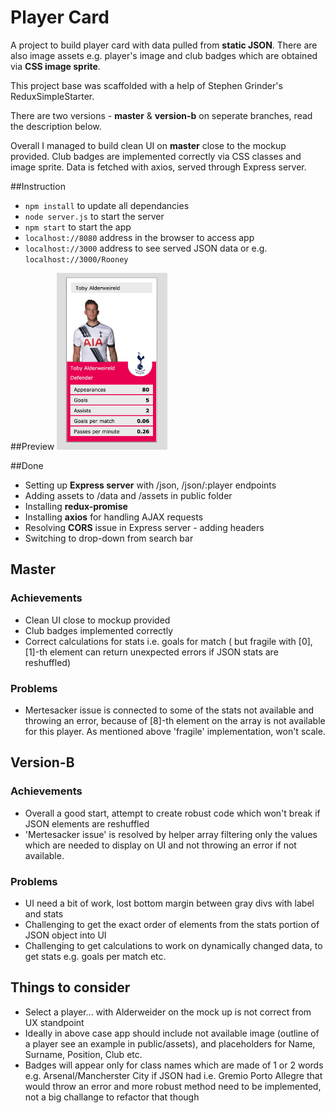 # Player Card

A project to build player card with data pulled from **static JSON**. There are also image assets e.g. player's image and club badges which are obtained via **CSS image sprite**.  

This project base was scaffolded with a help of Stephen Grinder's ReduxSimpleStarter. 

There are two versions - **master** & **version-b** on seperate branches, read the description below.

Overall I managed to build clean UI on **master** close to the mockup provided. Club badges are implemented correctly via CSS classes and image sprite. Data is fetched with axios, served through Express server. 

##Instruction
- `npm install` to update all dependancies
- `node server.js` to start the server
- `npm start` to start the app
- `localhost://8080` address in the browser to access app
- `localhost://3000` address to see served JSON data or e.g. `localhost://3000/Rooney`

##Preview
<img src="https://github.com/maciejk77/player-card/blob/master/public/assets/screenshot.png?raw=true" width="35%" height="35%" />

##Done
- Setting up **Express server** with /json, /json/:player endpoints
- Adding assets to /data and /assets in public folder
- Installing **redux-promise**
- Installing **axios** for handling AJAX requests
- Resolving **CORS** issue in Express server - adding headers
- Switching to drop-down from search bar

## Master

### Achievements
- Clean UI close to mockup provided
- Club badges implemented correctly
- Correct calculations for stats i.e. goals for match ( but fragile with [0], [1]-th element can return unexpected errors if JSON stats are reshuffled) 

### Problems
- Mertesacker issue is connected to some of the stats not available and throwing an error, because of [8]-th element on the array is not available for this player. As mentioned above 'fragile' implementation, won't scale.


## Version-B

### Achievements
- Overall a good start, attempt to create robust code which won't break if JSON elements are reshuffled
- 'Mertesacker issue' is resolved by helper array filtering only the values which are needed to display on UI and not throwing an error if not available.

### Problems
- UI need a bit of work, lost bottom margin between gray divs with label and stats
- Challenging to get the exact order of elements from the stats portion of JSON object into UI
- Challenging to get calculations to work on dynamically changed data, to get stats e.g. goals per match etc.

## Things to consider

- Select a player... with Alderweider on the mock up is not correct from UX standpoint
- Ideally in above case app should include not available image (outline of a player see an example in public/assets), and placeholders for Name, Surname, Position, Club etc.
- Badges will appear only for class names which are made of 1 or 2 words e.g. Arsenal/Mancherster City if JSON had i.e. Gremio Porto Allegre that would throw an error and more robust method need to be implemented, not a big challange to refactor that though 
